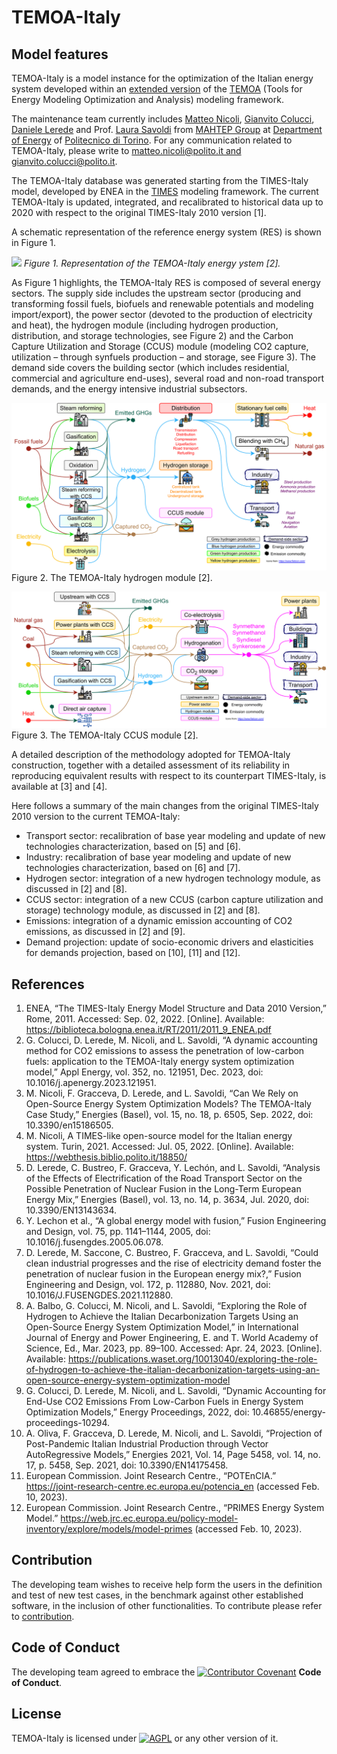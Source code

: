 # TEMOA-Italy
## Model features

TEMOA-Italy is a model instance for the optimization of the Italian energy system developed within an [extended version](https://github.com/MAHTEP/TEMOA) of the [TEMOA](https://temoacloud.com/) (Tools for Energy Modeling Optimization and Analysis) modeling framework.

The maintenance team currently includes [Matteo Nicoli](http://www.mahtep.polito.it/people/phd_students/nicoli_matteo), [Gianvito Colucci](http://www.mahtep.polito.it/people/phd_students/colucci_gianvito), [Daniele Lerede](http://www.mahtep.polito.it/people/phd_students/lerede_daniele) and Prof. [Laura Savoldi](http://www.mahtep.polito.it/people/head/savoldi_laura) from [MAHTEP Group](http://www.mahtep.polito.it) at [Department of Energy](https://www.denerg.polito.it/en/) of [Politecnico di Torino](https://www.polito.it/en).
For any communication related to TEMOA-Italy, please write to [matteo.nicoli@polito.it and gianvito.colucci@polito.it](mailto:matteo.nicoli@polito.it;gianvito.colucci@polito.it).

The TEMOA-Italy database was generated starting from the TIMES-Italy model, developed by ENEA in the [TIMES](https://iea-etsap.org/index.php/etsap-tools/model-generators/times) modeling framework. The current TEMOA-Italy is updated, integrated, and recalibrated to historical data up to 2020 with respect to the original TIMES-Italy 2010 version [1].

A schematic representation of the reference energy system (RES) is shown in Figure 1.

![](docs/ReferenceEnergySystem.svg)
*Figure 1. Representation of the TEMOA-Italy energy ystem [2].*

As Figure 1 highlights, the TEMOA-Italy RES is composed of several energy sectors.
The supply side includes the upstream sector (producing and transforming fossil fuels, biofuels and renewable potentials and modeling import/export), the power sector (devoted to the production of electricity and heat), the hydrogen module (including hydrogen production, distribution, and storage technologies, see Figure 2) and the Carbon Capture Utilization and Storage (CCUS) module (modeling CO2 capture, utilization – through synfuels production – and storage, see Figure 3).
The demand side covers the building sector (which includes residential, commercial and agriculture end-uses), several road and non-road transport demands, and the energy intensive industrial subsectors.

![](docs/Hydrogen.svg)
Figure 2. The TEMOA-Italy hydrogen module [2].

![](docs/CCUS.svg)
Figure 3. The TEMOA-Italy CCUS module [2].

A detailed description of the methodology adopted for TEMOA-Italy construction, together with a detailed assessment of its reliability in reproducing equivalent results with respect to its counterpart TIMES-Italy, is available at [3] and [4].

Here follows a summary of the main changes from the original TIMES-Italy 2010 version to the current TEMOA-Italy:
- Transport sector: recalibration of base year modeling and update of new technologies characterization, based on [5] and [6].
- Industry: recalibration of base year modeling and update of new technologies characterization, based on [6] and [7].
- Hydrogen sector: integration of a new hydrogen technology module, as discussed in [2] and [8].
- CCUS sector: integration of a new CCUS (carbon capture utilization and storage) technology module, as discussed in [2] and [8].
- Emissions: integration of a dynamic emission accounting of CO2 emissions, as discussed in [2] and [9].
- Demand projection: update of socio-economic drivers and elasticities for demands projection, based on [10], [11] and [12].

## References

1. ENEA, “The TIMES-Italy Energy Model Structure and Data 2010 Version,” Rome, 2011. Accessed: Sep. 02, 2022. [Online]. Available: https://biblioteca.bologna.enea.it/RT/2011/2011_9_ENEA.pdf
2. G. Colucci, D. Lerede, M. Nicoli, and L. Savoldi, “A dynamic accounting method for CO2 emissions to assess the penetration of low-carbon fuels: application to the TEMOA-Italy energy system optimization model,” Appl Energy, vol. 352, no. 121951, Dec. 2023, doi: 10.1016/j.apenergy.2023.121951.
3. M. Nicoli, F. Gracceva, D. Lerede, and L. Savoldi, “Can We Rely on Open-Source Energy System Optimization Models? The TEMOA-Italy Case Study,” Energies (Basel), vol. 15, no. 18, p. 6505, Sep. 2022, doi: 10.3390/en15186505.
4. M. Nicoli, A TIMES-like open-source model for the Italian energy system. Turin, 2021. Accessed: Jul. 05, 2022. [Online]. Available: https://webthesis.biblio.polito.it/18850/
5. D. Lerede, C. Bustreo, F. Gracceva, Y. Lechón, and L. Savoldi, “Analysis of the Effects of Electrification of the Road Transport Sector on the Possible Penetration of Nuclear Fusion in the Long-Term European Energy Mix,” Energies (Basel), vol. 13, no. 14, p. 3634, Jul. 2020, doi: 10.3390/EN13143634.
6. Y. Lechon et al., “A global energy model with fusion,” Fusion Engineering and Design, vol. 75, pp. 1141–1144, 2005, doi: 10.1016/j.fusengdes.2005.06.078.
7. D. Lerede, M. Saccone, C. Bustreo, F. Gracceva, and L. Savoldi, “Could clean industrial progresses and the rise of electricity demand foster the penetration of nuclear fusion in the European energy mix?,” Fusion Engineering and Design, vol. 172, p. 112880, Nov. 2021, doi: 10.1016/J.FUSENGDES.2021.112880.
8. A. Balbo, G. Colucci, M. Nicoli, and L. Savoldi, “Exploring the Role of Hydrogen to Achieve the Italian Decarbonization Targets Using an Open-Source Energy System Optimization Model,” in International Journal of Energy and Power Engineering, E. and T. World Academy of Science, Ed., Mar. 2023, pp. 89–100. Accessed: Apr. 24, 2023. [Online]. Available: https://publications.waset.org/10013040/exploring-the-role-of-hydrogen-to-achieve-the-italian-decarbonization-targets-using-an-open-source-energy-system-optimization-model
9. G. Colucci, D. Lerede, M. Nicoli, and L. Savoldi, “Dynamic Accounting for End-Use CO2 Emissions From Low-Carbon Fuels in Energy System Optimization Models,” Energy Proceedings, 2022, doi: 10.46855/energy-proceedings-10294.
10. A. Oliva, F. Gracceva, D. Lerede, M. Nicoli, and L. Savoldi, “Projection of Post-Pandemic Italian Industrial Production through Vector AutoRegressive Models,” Energies 2021, Vol. 14, Page 5458, vol. 14, no. 17, p. 5458, Sep. 2021, doi: 10.3390/EN14175458.
11. European Commission. Joint Research Centre., “POTEnCIA.” https://joint-research-centre.ec.europa.eu/potencia_en (accessed Feb. 10, 2023).
12. European Commission. Joint Research Centre., “PRIMES Energy System Model.” https://web.jrc.ec.europa.eu/policy-model-inventory/explore/models/model-primes (accessed Feb. 10, 2023).

## Contribution

The developing team wishes to receive help form the users in the definition and test of new test cases, in the benchmark against other established software, in the inclusion of other functionalities.
To contribute please refer to [contribution](CONTRIBUTION.md).

## Code of Conduct

The developing team agreed to embrace the [![Contributor Covenant](https://img.shields.io/badge/Contributor%20Covenant-2.1-4baaaa.svg)](CODE_OF_CONDUCT.md) **Code of Conduct**.
 
## License
TEMOA-Italy is licensed under [![AGPL](https://www.gnu.org/graphics/agplv3-with-text-100x42.png)](LICENSE) or any other version of it.
